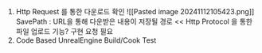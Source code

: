 
1.  Http Request 를 통한 다운로드 확인
   ![[Pasted image 20241112105423.png]]
   SavePath : URL을 통해 다운받은 내용이 저장될 경로 
   << Http Protocol 을 통한 파일 업로드 기능? 구현 요청 필요 
1. Code Based UnrealEngine Build/Cook Test
   